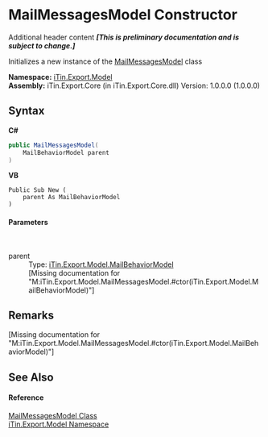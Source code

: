 # MailMessagesModel Constructor 
Additional header content _**\[This is preliminary documentation and is subject to change.\]**_

Initializes a new instance of the <a href="7dd54d13-30d8-6912-4163-af42bf8ab42b">MailMessagesModel</a> class

**Namespace:**&nbsp;<a href="ef57ffcc-e95e-b212-5a46-9aa6f5a3511f">iTin.Export.Model</a><br />**Assembly:**&nbsp;iTin.Export.Core (in iTin.Export.Core.dll) Version: 1.0.0.0 (1.0.0.0)

## Syntax

**C#**<br />
``` C#
public MailMessagesModel(
	MailBehaviorModel parent
)
```

**VB**<br />
``` VB
Public Sub New ( 
	parent As MailBehaviorModel
)
```


#### Parameters
&nbsp;<dl><dt>parent</dt><dd>Type: <a href="46c2fd97-c21d-54e8-bb0a-d5358f48ad05">iTin.Export.Model.MailBehaviorModel</a><br />\[Missing <param name="parent"/> documentation for "M:iTin.Export.Model.MailMessagesModel.#ctor(iTin.Export.Model.MailBehaviorModel)"\]</dd></dl>

## Remarks
\[Missing <remarks> documentation for "M:iTin.Export.Model.MailMessagesModel.#ctor(iTin.Export.Model.MailBehaviorModel)"\]

## See Also


#### Reference
<a href="7dd54d13-30d8-6912-4163-af42bf8ab42b">MailMessagesModel Class</a><br /><a href="ef57ffcc-e95e-b212-5a46-9aa6f5a3511f">iTin.Export.Model Namespace</a><br />